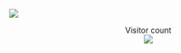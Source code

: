 
<a href=#><img src="contributions.svg"></a>

<p align="center"> 
  Visitor count<br>
  <img src="https://profile-counter.glitch.me/rustambek2003/count.svg" />
</p>